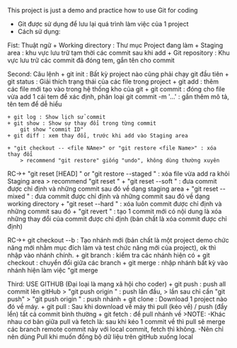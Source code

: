 This project is just a demo and practice how to use Git for coding

- Git được sử dụng để lưu lại  quá trình làm việc của 1 project
- Cách sử dụng:

Fist: Thuật ngữ
    + Working directory : Thư mục Project đang làm
    + Staging area : khu vực lưu trữ tạm thời các commit sau khi add
    + Git repository : Khu vực lưu trữ các commit đã đóng tem, gắn tên cho commit
    
Second: Câu lệnh
    + git init : Bất kỳ project nào cũng phải chạy git đầu tiên
    + git status : Giải thích trạng thái của các file trong project
    + git add : thêm các file mới tạo vào trong hệ thống kho của git
    + git commit : đóng cho file vừa add 1 cái tem để xác định, phân loại
        git commit -m '...' : gắn thêm mô tả, tên tem để dễ hiểu
    
    + git log : Show lịch sử commit
    + git show : Show sự thay đổi trong từng commit
        git show "commit ID"
    + git diff : xem thay đổi, trước khi add vào Staging area

    + "git checkout -- <file NAme>" or "git restore <file Name>" : xóa thay đổi
        > recommend "git restore" giống "undo", không dùng thường xuyên
RC->+ "git reset [HEAD] <file Name>" or "git restore --staged <file Name>" : xóa file vừa add ra khỏi Staging area
    > recommend "git reset <file Name>"
    + "git reset --soft <commit ID>" : đưa commit được chỉ định và những commit sau đó về dạng staging area
    + "git reset --mixed <commit ID>" : đưa commit được chỉ định và những commit sau đó về dạng working directory
    + "git reset --hard <commit ID>" : xóa luôn commit được chỉ định và những commit sau đó
    + "git revert <commit ID>" : tạo 1 commit mới có nội dung là xóa những thay đổi của commit được chỉ định (bản chất là xóa commit được chỉ định)  
        
RC->+ git checkout --b <branch Name> : Tạo nhánh mới (bản chất là một project demo chức năng mới nhằm mục đích làm và test chức năng mới của project), ok thì nhập vào nhánh chính.
    + git branch : kiểm tra các nhánh hiện có
    + git checkout <branch Name> : chuyển đổi giữa các branch
    + git merge : nhập nhánh bất kỳ vào nhánh hiện làm việc
        "git merge <branch Name>
        
Third: USE GITHUB (Đại loại là mạng xã hội cho coder)
    + git push : push all commit lên gitHub
       > "git push origin <path>" : push lần đầu, 
           > lần sau chỉ cần "git push"
           > "git push origin <branch>" : push nhánh
    + git clone <project path>: Download 1 project nào đó về máy.
        + git pull : Sau khi download về máy thì pull (kéo về) / push (đẩy lển) tất cả commit bình thường
        + git fetch <branch Name> : để pull nhánh về
            >NOTE: -Khác nhau cơ bản giữa pull và fetch là: sau khi kéo 1 commit về thì pull sẽ merge các branch remote commit này với local commit, fetch thì không. 
                    -Nên chỉ nên dùng Pull khi muốn đồng bộ dữ liệu trên gitHub xuống local
        
        
